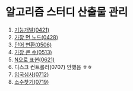# 알고리즘 스터디 산출물 관리

1. [기능개발(0421)](/hojeong/Algorithm0421.java)<br>
2. [가장 먼 노드(0428)](/hojeong/Algorithm0428.java)<br>
3. [단어 변환(0506)](/hojeong/solution0506.go)<br>
4. [가장 큰 수(0513)](/hojeong/solution0513.go)<br>
5. [N으로 표현(0621)](/hojeong/solution0621.go)<br>
6. 디스크 컨트롤러(0707) 안했음 ㅎㅎ<br>
7. [입국심사(0712)](/hojeong/solution0712.go)<br>
8. [소수찾기(0719)](/hojeong/solution0719.go)<br>